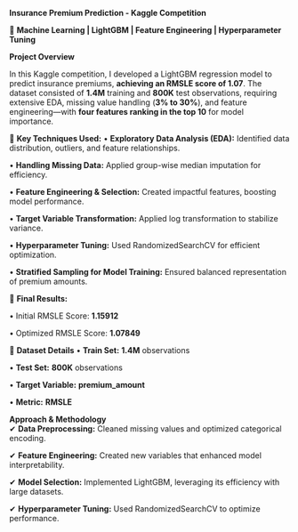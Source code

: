 **Insurance Premium Prediction - Kaggle Competition**

🚀 **Machine Learning | LightGBM | Feature Engineering | Hyperparameter Tuning**

**Project Overview**

In this Kaggle competition, I developed a LightGBM regression model to predict insurance premiums, **achieving an RMSLE score of 1.07**. The dataset consisted of **1.4M** training and **800K** test observations, requiring extensive EDA, missing value handling (**3% to 30%**), and feature engineering—with **four features ranking in the top 10** for model importance.

🔹 **Key Techniques Used:**
•	**Exploratory Data Analysis (EDA):** Identified data distribution, outliers, and feature relationships.

•	**Handling Missing Data:** Applied group-wise median imputation for efficiency.

•	**Feature Engineering & Selection:** Created impactful features, boosting model performance.

•	**Target Variable Transformation:** Applied log transformation to stabilize variance.

•	**Hyperparameter Tuning:** Used RandomizedSearchCV for efficient optimization.

•	**Stratified Sampling for Model Training:** Ensured balanced representation of premium amounts.

🎯 **Final Results:** 

•	Initial RMSLE Score: **1.15912**

•	Optimized RMSLE Score: **1.07849**

🔹 **Dataset Details**
•	**Train Set:** **1.4M** observations

•	**Test Set:** **800K** observations

•	**Target Variable:** **premium_amount**

• **Metric:**  **RMSLE**

**Approach & Methodology**   
✔ **Data Preprocessing:** Cleaned missing values and optimized categorical encoding.

✔ **Feature Engineering:** Created new variables that enhanced model interpretability.

✔ **Model Selection:** Implemented LightGBM, leveraging its efficiency with large datasets.

✔ **Hyperparameter Tuning:** Used RandomizedSearchCV to optimize performance.

